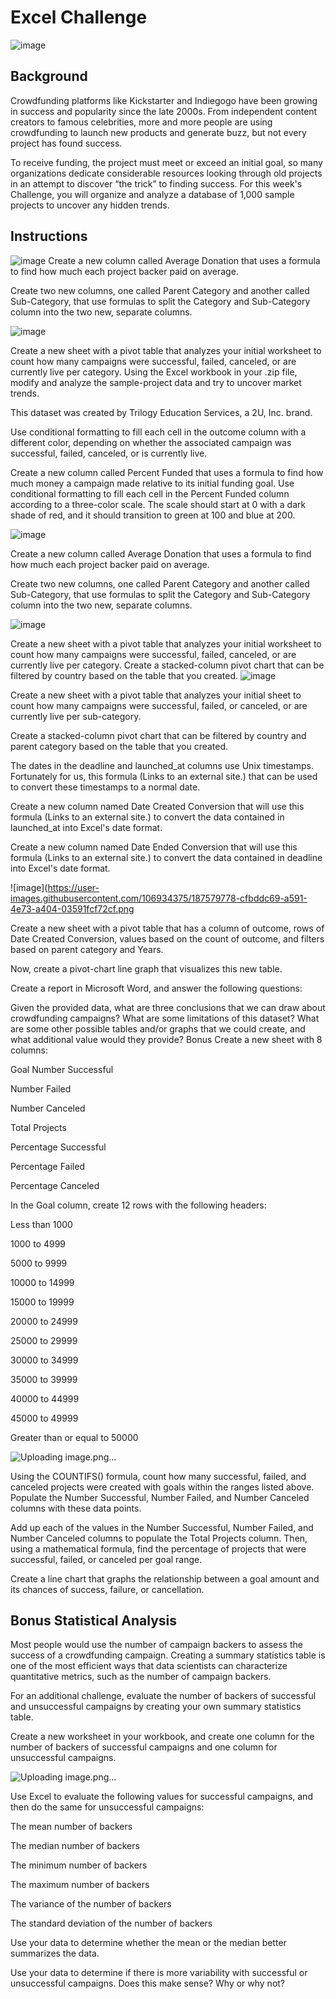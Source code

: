 # Excel Challenge


![image](https://user-images.githubusercontent.com/106934375/187578901-0ba11ee4-7fe2-4460-b29b-9310e8619c2d.png)

## Background

Crowdfunding platforms like Kickstarter and Indiegogo have been growing in success and popularity since the late 2000s. From independent content creators to famous celebrities, more and more people are using crowdfunding to launch new products and generate buzz, but not every project has found success.

To receive funding, the project must meet or exceed an initial goal, so many organizations dedicate considerable resources looking through old projects in an attempt to discover “the trick” to finding success. For this week's Challenge, you will organize and analyze a database of 1,000 sample projects to uncover any hidden trends.

## Instructions


![image](https://user-images.githubusercontent.com/106934375/187579212-0d9999b2-d16e-49c0-849c-7d033f3b4791.png)
Create a new column called Average Donation that uses a formula to find how much each project backer paid on average.

Create two new columns, one called Parent Category and another called Sub-Category, that use formulas to split the Category and Sub-Category column into the two new, separate columns.

![image](https://user-images.githubusercontent.com/106934375/187579289-c4cc0ed6-5238-4410-93af-8aa3a8dd156d.png)

Create a new sheet with a pivot table that analyzes your initial worksheet to count how many campaigns were successful, failed, canceled, or are currently live per category.
Using the Excel workbook in your .zip file, modify and analyze the sample-project data and try to uncover market trends.

This dataset was created by Trilogy Education Services, a 2U, Inc. brand.

Use conditional formatting to fill each cell in the outcome column with a different color, depending on whether the associated campaign was successful, failed, canceled, or is currently live.

Create a new column called Percent Funded that uses a formula to find how much money a campaign made relative to its initial funding goal.
Use conditional formatting to fill each cell in the Percent Funded column according to a three-color scale. The scale should start at 0 with a dark shade of red, and it should transition to green at 100 and blue at 200.


![image](https://user-images.githubusercontent.com/106934375/187579438-be5c0690-9a7e-4f51-8c52-346b4ac65a15.png)


Create a new column called Average Donation that uses a formula to find how much each project backer paid on average.

Create two new columns, one called Parent Category and another called Sub-Category, that use formulas to split the Category and Sub-Category column into the two new, separate columns.

![image](https://user-images.githubusercontent.com/106934375/187579548-372b9b18-fa51-4a24-8cc1-669856569e8f.png)

Create a new sheet with a pivot table that analyzes your initial worksheet to count how many campaigns were successful, failed, canceled, or are currently live per category.
Create a stacked-column pivot chart that can be filtered by country based on the table that you created.
![image](https://user-images.githubusercontent.com/106934375/187579657-c31f0b7c-af88-4ff6-87a0-303889f1de72.png)

Create a new sheet with a pivot table that analyzes your initial sheet to count how many campaigns were successful, failed, or canceled, or are currently live per sub-category.

Create a stacked-column pivot chart that can be filtered by country and parent category based on the table that you created.

The dates in the deadline and launched_at columns use Unix timestamps. Fortunately for us, this formula (Links to an external site.) that can be used to convert these timestamps to a normal date.

Create a new column named Date Created Conversion that will use this formula (Links to an external site.) to convert the data contained in launched_at into Excel's date format.

Create a new column named Date Ended Conversion that will use this formula (Links to an external site.) to convert the data contained in deadline into Excel's date format.


![image](https://user-images.githubusercontent.com/106934375/187579778-cfbddc69-a591-4e73-a404-03591fcf72cf.png

Create a new sheet with a pivot table that has a column of outcome, rows of Date Created Conversion, values based on the count of outcome, and filters based on parent category and Years.

Now, create a pivot-chart line graph that visualizes this new table.

Create a report in Microsoft Word, and answer the following questions:

Given the provided data, what are three conclusions that we can draw about crowdfunding campaigns?
What are some limitations of this dataset?
What are some other possible tables and/or graphs that we could create, and what additional value would they provide?
Bonus
Create a new sheet with 8 columns:

Goal
Number Successful

Number Failed

Number Canceled

Total Projects

Percentage Successful

Percentage Failed

Percentage Canceled

In the Goal column, create 12 rows with the following headers:

Less than 1000

1000 to 4999

5000 to 9999

10000 to 14999

15000 to 19999

20000 to 24999

25000 to 29999

30000 to 34999

35000 to 39999

40000 to 44999

45000 to 49999

Greater than or equal to 50000


![Uploading image.png…]()


Using the COUNTIFS() formula, count how many successful, failed, and canceled projects were created with goals within the ranges listed above. Populate the Number Successful, Number Failed, and Number Canceled columns with these data points.

Add up each of the values in the Number Successful, Number Failed, and Number Canceled columns to populate the Total Projects column. Then, using a mathematical formula, find the percentage of projects that were successful, failed, or canceled per goal range.

Create a line chart that graphs the relationship between a goal amount and its chances of success, failure, or cancellation.

## Bonus Statistical Analysis

Most people would use the number of campaign backers to assess the success of a crowdfunding campaign. Creating a summary statistics table is one of the most efficient ways that data scientists can characterize quantitative metrics, such as the number of campaign backers.

For an additional challenge, evaluate the number of backers of successful and unsuccessful campaigns by creating your own summary statistics table.

Create a new worksheet in your workbook, and create one column for the number of backers of successful campaigns and one column for unsuccessful campaigns.

![Uploading image.png…]()

Use Excel to evaluate the following values for successful campaigns, and then do the same for unsuccessful campaigns:

The mean number of backers

The median number of backers

The minimum number of backers

The maximum number of backers

The variance of the number of backers

The standard deviation of the number of backers

Use your data to determine whether the mean or the median better summarizes the data.

Use your data to determine if there is more variability with successful or unsuccessful campaigns. Does this make sense? Why or why not?

